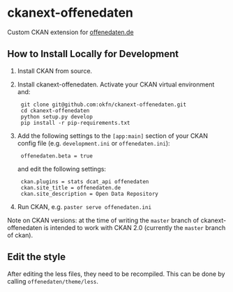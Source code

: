 # ckanext-offenedaten

Custom CKAN extension for [offenedaten.de](http://offenedaten.de/)

## How to Install Locally for Development

1. Install CKAN from source.

2. Install ckanext-offenedaten. Activate your CKAN virtual environment and:

        git clone git@github.com:okfn/ckanext-offenedaten.git
        cd ckanext-offenedaten
        python setup.py develop
        pip install -r pip-requirements.txt

3. Add the following settings to the `[app:main]` section of your CKAN config
   file (e.g. `development.ini` or `offenedaten.ini`):

        offenedaten.beta = true

   and edit the following settings:

        ckan.plugins = stats dcat_api offenedaten
        ckan.site_title = offenedaten.de
        ckan.site_description = Open Data Repository

4. Run CKAN, e.g. `paster serve offenedaten.ini`

Note on CKAN versions: at the time of writing the `master` branch of
ckanext-offenedaten is intended to work with CKAN 2.0 (currently the `master` branch
of ckan).

## Edit the style

After editing the less files, they need to be recompiled. This can be done by calling `offenedaten/theme/less`.
